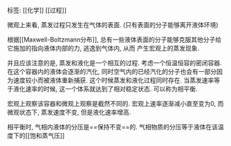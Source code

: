 标签: [[化学]] [[过程]]

微观上来看, 蒸发过程只发生在气体的表面. (只有表面的分子能够离开液体环境)

根据[[Maxwell-Boltzmann分布]], 总有一些液体表面的分子能够克服其他分子给它施加的指向液体内部的力, 逃逸到气体内, 从而 产生宏观上的蒸发现象. 

并且应该注意的是, 蒸发和液化是一个相互的过程. 考虑一个恒温恒容的密闭容器. 在这个容器内的液体会逐渐的汽化, 同时空气内的已经汽化的分子也会有一部分因为速度较小而被液体重新捕获. 这个时候蒸发和液化过程同时存在. 当蒸发速率等于液化速率的时候, 这一个体系就达到了相对稳定状态. 可以称为相平衡. 

宏观上观察该容器和微观上观察是截然不同的. 宏观上速率逐渐减小直至变为0, 而微观状态下, 蒸发速度不变, 但是液化速率增高. 

相平衡时, 气相内液体的分压是==保持不变==的. 气相物质的分压等于液体在该温度下的[[饱和蒸气压]]